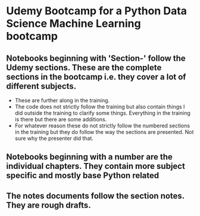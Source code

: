 # Udemy Bootcamp for a Python Data Science Machine Learning bootcamp

## Notebooks beginning with 'Section-' follow the Udemy sections. These are the complete sections in the bootcamp i.e. they cover a lot of different subjects.  
- These are further along in the training.  
- The code does not strictly follow the training but also contain things I did outside the training to clarify some things. Everything in the training is there but there are some additions. 
- For whatever reason these do not strictly follow the numbered sections in the training but they do follow the way the sections are presented. Not sure why the presenter did that. 

## Notebooks beginning with a number are the individual chapters. They contain more subject specific and mostly base Python related

## The notes documents follow the section notes. They are rough drafts.
